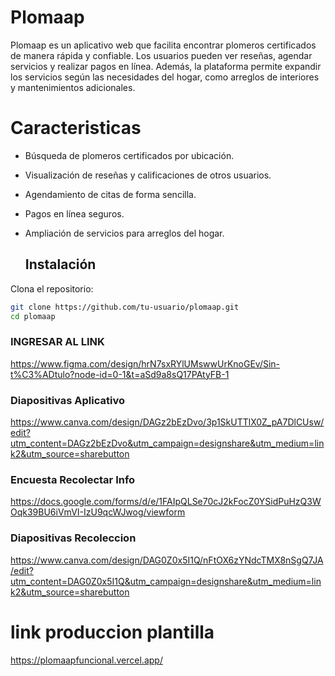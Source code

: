 # Plomaap #
Plomaap es un aplicativo web que facilita encontrar plomeros certificados de manera rápida y confiable. Los usuarios pueden ver reseñas, agendar servicios y realizar pagos en línea. Además, la plataforma permite expandir los servicios según las necesidades del hogar, como arreglos de interiores y mantenimientos adicionales.

# Caracteristicas 
- Búsqueda de plomeros certificados por ubicación.
- Visualización de reseñas y calificaciones de otros usuarios.
- Agendamiento de citas de forma sencilla.
- Pagos en línea seguros.
- Ampliación de servicios para arreglos del hogar.

  ## Instalación

Clona el repositorio:

```bash
git clone https://github.com/tu-usuario/plomaap.git
cd plomaap

```
### INGRESAR AL LINK ###
https://www.figma.com/design/hrN7sxRYlUMswwUrKnoGEv/Sin-t%C3%ADtulo?node-id=0-1&t=aSd9a8sQ17PAtyFB-1

### Diapositivas Aplicativo ###
https://www.canva.com/design/DAGz2bEzDvo/3p1SkUTTlX0Z_pA7DlCUsw/edit?utm_content=DAGz2bEzDvo&utm_campaign=designshare&utm_medium=link2&utm_source=sharebutton

### Encuesta Recolectar Info ###
https://docs.google.com/forms/d/e/1FAIpQLSe70cJ2kFocZ0YSidPuHzQ3WOqk39BU6iVmVI-IzU9qcWJwog/viewform
### Diapositivas Recoleccion ###
https://www.canva.com/design/DAG0Z0x5I1Q/nFtOX6zYNdcTMX8nSgQ7JA/edit?utm_content=DAG0Z0x5I1Q&utm_campaign=designshare&utm_medium=link2&utm_source=sharebutton

# link produccion plantilla
https://plomaapfuncional.vercel.app/
